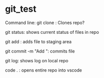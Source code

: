 # git_test
Command line:
git clone <SSH repo link> : Clones repo?

git status: shows current status of files in repo

git add <file-name>: adds file to staging area

git commit -m "Add <file-name>": commits file

git log: shows log on local repo

code . : opens entire repo into vscode
